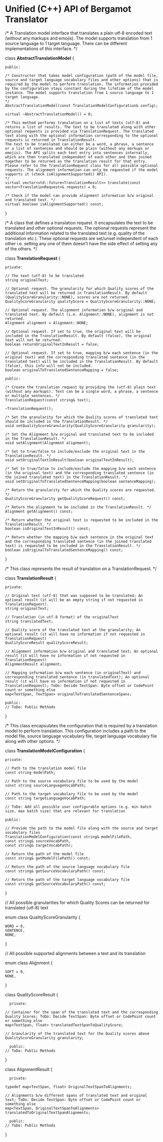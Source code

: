 # Unified (C++) API of Bergamot Translator

/* A Translation model interface that translates a plain utf-8 encoded text (without any markups and emojis). The model supports translation from 1 source language to 1 target language. There can be different implementations of this interface. */

class **AbstractTranslationModel** {

    public:

	/* Constructor that takes model configuration (path of the model file, source and target language vocabulary files and other options) that is required by the model to perform translation. The information provided by the configuration stays constant during the lifetime of the model instance. The model supports translation from 1 source language to 1 target language.
	*/
	AbstractTranslationModel(const TranslationModelConfiguration& config);

	virtual ~AbstractTranslationModel() = 0;

	/* This method performs translation on a list of texts (utf-8) and returns a list of results. The text to be translated along with other optional requests is provided via TranslationRequest. The translated text along with the optional information corresponding to the optional requests is returned in TranslationResult.
	The text to be translated can either be a word, a phrase, a sentence or a list of sentences and should be plain (without any markups or emojis). The API splits each text entry into sentences internally, which are then translated independent of each other and then joined together to be returned as the translation result for that entry.
	Please refer to the TranslationRequest class for all possible optional requests. The alignment information can only be requested if the model supports it (check isAlignmentSupported() API).
	*/
	virtual vector<std::future<TranslationResult>> translate(const vector<TranslationRequest>& requests) = 0;

	/* Check if the model can provide alignment information b/w original and translated text. */
	virtual boolean isAlignmentSupported() const;
}

/* A class that defines a translation request. It encapsulates the text to be translated and other optional requests. The optional requests represent the additional information related to the translated text (e.g. quality of the translation etc.). These optional requests are set/unset independent of each other i.e. setting any one of them doesn’t have the side effect of setting any of the others. */

class **TranslationRequest** {

    private:

	// The text (utf-8) to be translated
	string originalText;

	// Optional request. The granularity for which Quality scores of the translated text will be returned in TranslationResult. By default (QualityScoreGranularity::NONE), scores are not returned.
	QualityScoreGranularity qualityScore = QualityScoreGranularity::NONE;

	// Optional request. The alignment information b/w original and translated text. By default (i.e. Alignment::NONE), alignment is not returned.
	Alignment alignment = Alignment::NONE;

	// Optional request. If set to true, the original text will be included in the TranslationResult. By default (false), the original text will not be returned.
	boolean returnOriginalTextInResult = false;

	// Optional request. If set to true, mapping b/w each sentence (in the original text) and the corresponding translated sentence (in the translated text) will be included in the TranslationResult. By default (false), this info will not be included.
	boolean originalToTranslatedSentenceMapping = false;

    public:

	/* Create the translation request by providing the (utf-8) plain text (without any markups). Text can be a single word, a phrase, a sentence or multiple sentences. */
	TranslationRequest(const string& text);

	~TranslationRequest();

	/* Set the granularity for which the Quality scores of translated text should be included in the TranslationResult. */
	void setQualityScoreGranularity(QualityScoreGranularity granularity);

	/* Set the Alignment b/w original and translated text to be included in the TranslationResult. */
	void setAlignment(Alignment alignment);

	/* Set to true/false to include/exclude the original text in the TranslationResult. */
	void setOriginalTextInResult(boolean originalTextInResult);

	/* Set to true/false to include/exclude the mapping b/w each sentence (in the original text) and the corresponding translated sentence (in the joined translated text) in the TranslationResult. */
	void setOriginalToTranslatedSentenceMapping(boolean sentenceMapping);

	/* Return the granularity for which the Quality scores are requested. */
	QualityScoreGranularity getQualityScoreRequest() const;

	/* Return the alignment to be included in the TranslationResult. */
	Alignment getAlignment() const;

	/* Return whether the original text is requested to be included in the TranslationResult. */
	boolean isOriginalTextInResult() const;

	/* Return whether the mapping b/w each sentence in the original text and the corresponding translated sentence (in the joined translated text) is requested to be included in the TranslationResult. */
	boolean isOriginalToTranslatedSentenceMapping() const;
}

/* This class represents the result of translation on a TranslationRequest. */

class **TranslationResult** {

    private:

	// Original text (utf-8) that was supposed to be translated; An optional result (it will be an empty string if not requested in TranslationRequest).
	string originalText;

	// Translation (in utf-8 format) of the originalText
	string translatedText;

	// Quality score of the translated text at the granularity; An optional result (it will have no information if not requested in TranslationRequest)
	QualityScoreResult qualityScoreResult;

	// Alignment information b/w original and translated text; An optional result (it will have no information if not requested in TranslationRequest)
	AlignmentResult alignment;

	// Mapping information b/w each sentence (in originalText) and corresponding translated sentence (in translatedText); An optional result (it will have no information if not requested in TranslationRequest); ToDo: Decide TextSpan: Byte offset or CodePoint count or something else
	map<TextSpan, TextSpan> originalToTranslatedSentenceSpans;

    public:
	// ToDo: Public Methods
}

/* This class encapsulates the configuration that is required by a translation model to perform translation. This configuration includes a path to the model file, source language vocabulary file, target language vocabulary file along with other options. */

class **TranslationModelConfiguration** {

    private:

	// Path to the translation model file
	const string modelPath;

	// Path to the source vocabulary file to be used by the model
	const string sourceLanguageVocabPath;

	// Path to the target vocabulary file to be used by the model	
	const string targetLanguageVocabPath;

	// ToDo: Add all possible user configurable options (e.g. min batch size, max batch size) that are relevant for translation

    public:

	// Provide the path to the model file along with the source and target vocabulary files
	TranslationModelConfiguration(const string& modelFilePath,
	const string& sourceVocabPath,
	const string& targetVocabPath);

	// Return the path of the model file
	const string& getModelFilePath() const;

	// Return the path of the source language vocabulary file
	const string& getSourceVocabularyPath() const;

	// Return the path of the target language vocabulary file
	const string& getSourceVocabularyPath() const;
}

// All possible granularities for which Quality Scores can be returned for translated (utf-8) text

enum class QualityScoreGranularity {

	WORD = 0,
	SENTENCE,
	NONE,
}

// All possible supported alignments between a text and its translation

enum class Alignment {

	SOFT = 0,
	NONE,
}

class QualityScoreResult {

      private:

	// Container for the span of the translated text and the corresponding Quality Scores; ToDo: Decide TextSpan: Byte offset or CodePoint count or something else
	map<TextSpan, float> translatedTextSpanToQualityScore;

	// Granularity of the translated text for the Quality scores above
	QualityScoreGranularity granularity;

      public:
	// ToDo: Public Methods
}

class AlignmentResult {

      private:

	typedef map<TextSpan, float> OriginalTextSpanToAlignments;

	// Alignments b/w different spans of translated text and original text; ToDo: Decide TextSpan: Byte offset or CodePoint count or something else
	map<TextSpan, OriginalTextSpanToAlignments> translatedToOriginalTextSpanAlignments;

      public:
	// ToDo: Public Methods
}
